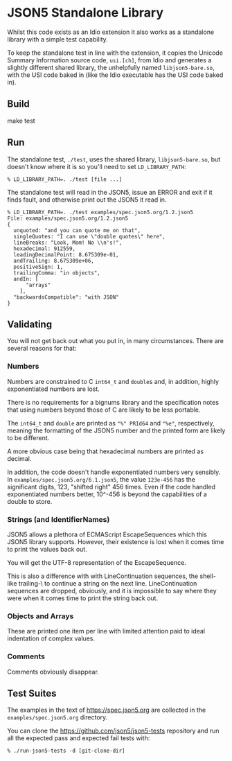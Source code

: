 
# JSON5 Standalone Library

Whilst this code exists as an Idio extension it also works as a
standalone library with a simple test capability.

To keep the standalone test in line with the extension, it copies the
Unicode Summary Information source code, `usi.[ch]`, from Idio and
generates a slightly different shared library, the unhelpfully named
`libjson5-bare.so`, with the USI code baked in (like the Idio
executable has the USI code baked in).

## Build

make test

## Run

The standalone test, `./test`, uses the shared library,
`libjson5-bare.so`, but doesn't know where it is so you'll need to set
`LD_LIBRARY_PATH`:

```
% LD_LIBRARY_PATH=. ./test [file ...]
```

The standalone test will read in the JSON5, issue an ERROR and exit if
it finds fault, and otherwise print out the JSON5 it read in.

```
% LD_LIBRARY_PATH=. ./test examples/spec.json5.org/1.2.json5 
File: examples/spec.json5.org/1.2.json5
{
  unquoted: "and you can quote me on that",
  singleQuotes: "I can use \"double quotes\" here",
  lineBreaks: "Look, Mom! No \\n's!",
  hexadecimal: 912559,
  leadingDecimalPoint: 8.675309e-01,
  andTrailing: 8.675309e+06,
  positiveSign: 1,
  trailingComma: "in objects",
  andIn: [
      "arrays"
    ],
  "backwardsCompatible": "with JSON"
}
```

## Validating

You will not get back out what you put in, in many circumstances.
There are several reasons for that:

### Numbers

Numbers are constrained to C `int64_t` and `double`s and, in addition,
highly exponentiated numbers are lost.

There is no requirements for a bignums library and the specification
notes that using numbers beyond those of C are likely to be less
portable.

The `int64_t` and `double` are printed as `"%" PRId64` and `"%e"`,
respectively, meaning the formatting of the JSON5 number and the
printed form are likely to be different.

A more obvious case being that hexadecimal numbers are printed as
decimal.

In addition, the code doesn't handle exponentiated numbers very
sensibly.  In `examples/spec.json5.org/6.1.json5`, the value
`123e-456` has the significant digits, 123, "shifted right" 456 times.
Even if the code handled exponentiated numbers better, 10^-456 is
beyond the capabilities of a double to store.

### Strings (and IdentifierNames)

JSON5 allows a plethora of ECMAScript EscapeSequences which this JSON5
library supports.  However, their existence is lost when it comes time
to print the values back out.

You will get the UTF-8 representation of the EscapeSequence.

This is also a difference with with LineContinuation sequences, the
shell-like trailing-\ to continue a string on the next line.
LineContinuation sequences are dropped, obviously, and it is
impossible to say where they were when it comes time to print the
string back out.

### Objects and Arrays

These are printed one item per line with limited attention paid to
ideal indentation of complex values.

### Comments

Comments obviously disappear.

## Test Suites

The examples in the text of https://spec.json5.org are collected in
the `examples/spec.json5.org` directory.

You can clone the https://github.com/json5/json5-tests repository and
run all the expected pass and expected fail tests with:

```
% ./run-json5-tests -d [git-clone-dir]
```
